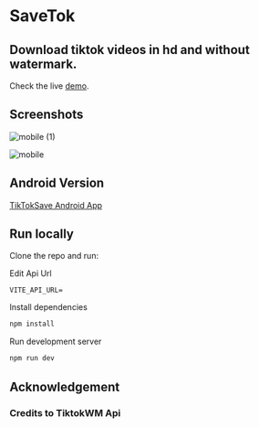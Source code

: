 # SaveTok

## Download tiktok videos in hd and without watermark.

Check the live [demo](https://savetok.vercel.app).

## Screenshots
![mobile (1)](https://github.com/raffyamoguis/savetok-titktok-downloader/assets/86818651/ab142118-f3f4-4c91-9090-b8f57bea2251)

![mobile](https://github.com/raffyamoguis/savetok-titktok-downloader/assets/86818651/1b554074-5bac-474d-8443-cf1ba4bcf3e5)

## Android Version

[TikTokSave Android App](https://github.com/raffyamoguis/tiktok-save)

## Run locally

Clone the repo and run:

Edit Api Url
```env
VITE_API_URL=
```

Install dependencies
```sh
npm install
```

Run development server
```sh
npm run dev
```

## Acknowledgement

### Credits to TiktokWM Api 
